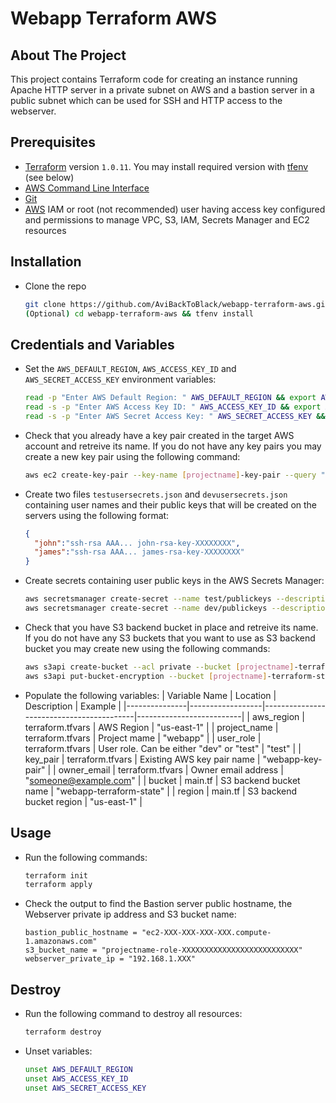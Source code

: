 # Webapp Terraform AWS

## About The Project

This project contains Terraform code for creating an instance running Apache
HTTP server in a private subnet on AWS and a bastion server in a public
subnet which can be used for SSH and HTTP access to the webserver.

## Prerequisites

* [Terraform](https://www.terraform.io/) version `1.0.11`. You may install required version with [tfenv](https://github.com/tfutils/tfenv) (see below)
* [AWS Command Line Interface](https://aws.amazon.com/cli/)
* [Git](https://git-scm.com/)
* [AWS](https://aws.amazon.com/) IAM or root (not recommended) user having access key configured and permissions to manage VPC, S3, IAM, Secrets Manager and EC2 resources

## Installation

* Clone the repo

   ```sh
   git clone https://github.com/AviBackToBlack/webapp-terraform-aws.git
   (Optional) cd webapp-terraform-aws && tfenv install
   ```

## Credentials and Variables

* Set the `AWS_DEFAULT_REGION`, `AWS_ACCESS_KEY_ID` and `AWS_SECRET_ACCESS_KEY` environment variables:

   ```sh
   read -p "Enter AWS Default Region: " AWS_DEFAULT_REGION && export AWS_DEFAULT_REGION && echo
   read -s -p "Enter AWS Access Key ID: " AWS_ACCESS_KEY_ID && export AWS_ACCESS_KEY_ID && echo
   read -s -p "Enter AWS Secret Access Key: " AWS_SECRET_ACCESS_KEY && export AWS_SECRET_ACCESS_KEY && echo
   ```

* Check that you already have a key pair created in the target AWS account and retreive its name. If you do not have any key pairs you may create a new key pair using the following command:

  ```sh
  aws ec2 create-key-pair --key-name [projectname]-key-pair --query "KeyMaterial" --output text >[projectname]-key-pair.pem
  ```

* Create two files `testusersecrets.json` and `devusersecrets.json` containing user names and their public keys that will be created on the servers using the following format:

  ```json
  {
    "john":"ssh-rsa AAA... john-rsa-key-XXXXXXXX",
    "james":"ssh-rsa AAA... james-rsa-key-XXXXXXXX"
  }
  ```

* Create secrets containing user public keys in the AWS Secrets Manager:

  ```sh
  aws secretsmanager create-secret --name test/publickeys --description "Test Public Keys" --secret-string file://testusersecrets.json
  aws secretsmanager create-secret --name dev/publickeys --description "Dev Public Keys" --secret-string file://devusersecrets.json
  ```

* Check that you have S3 backend bucket in place and retreive its name. If you do not have any S3 buckets that you want to use as S3 backend bucket you may create new using the following commands:

  ```sh
  aws s3api create-bucket --acl private --bucket [projectname]-terraform-state --region us-east-1
  aws s3api put-bucket-encryption --bucket [projectname]-terraform-state --server-side-encryption-configuration '{"Rules": [{"ApplyServerSideEncryptionByDefault": {"SSEAlgorithm": "AES256"}}]}'
  ```

* Populate the following variables:
  | Variable Name | Location         | Description                              | Example                  |
  |---------------|------------------|------------------------------------------|--------------------------|
  | aws_region    | terraform.tfvars | AWS Region                               | "us-east-1"              |
  | project_name  | terraform.tfvars | Project mame                             | "webapp"                 |
  | user_role     | terraform.tfvars | User role. Can be either "dev" or "test" | "test"                   |
  | key_pair      | terraform.tfvars | Existing AWS key pair name               | "webapp-key-pair"        |
  | owner_email   | terraform.tfvars | Owner email address                      | "someone@example.com"    |
  | bucket        | main.tf          | S3 backend bucket name                   | "webapp-terraform-state" |
  | region        | main.tf          | S3 backend bucket region                 | "us-east-1"              |

## Usage

* Run the following commands:

  ```sh
  terraform init
  terraform apply
  ```

* Check the output to find the Bastion server public hostname, the Webserver private ip address and S3 bucket name:

  ```text
  bastion_public_hostname = "ec2-XXX-XXX-XXX-XXX.compute-1.amazonaws.com"
  s3_bucket_name = "projectname-role-XXXXXXXXXXXXXXXXXXXXXXXXXX"
  webserver_private_ip = "192.168.1.XXX"
  ```

## Destroy

* Run the following command to destroy all resources:

  ```sh
  terraform destroy
  ```

* Unset variables:

  ```sh
  unset AWS_DEFAULT_REGION
  unset AWS_ACCESS_KEY_ID
  unset AWS_SECRET_ACCESS_KEY
  ```
